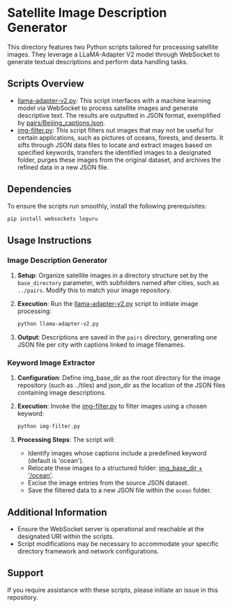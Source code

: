 # Satellite Image Description Generator

This directory features two Python scripts tailored for processing satellite images. They leverage a LLaMA-Adapter V2 model through WebSocket to generate textual descriptions and perform data handling tasks.

## Scripts Overview

- [llama-adapter-v2.py](llama-adapter-v2.py): This script interfaces with a machine learning model via WebSocket to process satellite images and generate descriptive text. The results are outputted in JSON format, exemplified by [pairs/Beijing_captions.json](pairs/Beijing_captions.json).
- [img-filter.py](img-filter.py): This script filters out images that may not be useful for certain applications, such as pictures of oceans, forests, and deserts. It sifts through JSON data files to locate and extract images based on specified keywords, transfers the identified images to a designated folder, purges these images from the original dataset, and archives the refined data in a new JSON file.

## Dependencies

To ensure the scripts run smoothly, install the following prerequisites:

```bash
pip install websockets loguru
```

## Usage Instructions

### Image Description Generator

1. **Setup**: Organize satellite images in a directory structure set by the `base_directory` parameter, with subfolders named after cities, such as `../pairs`. Modify this to match your image repository.

2. **Execution**: Run the [llama-adapter-v2.py](llama-adapter-v2.py) script to initiate image processing:

    ```bash
    python llama-adapter-v2.py
    ```

3. **Output**: Descriptions are saved in the `pairs` directory, generating one JSON file per city with captions linked to image filenames.

### Keyword Image Extractor

1. **Configuration**: Define img_base_dir as the root directory for the image repository (such as ../tiles) and json_dir as the location of the JSON files containing image descriptions.


2. **Execution**: Invoke the [img-filter.py](img-filter.py) to filter images using a chosen keyword:

    ```bash
    python img-filter.py
    ```

3. **Processing Steps**: The script will:
    - Identify images whose captions include a predefined keyword (default is 'ocean').
    - Relocate these images to a structured folder: [img_base_dir + '/ocean'](pairs/ocean).
    - Excise the image entries from the source JSON dataset.
    - Save the filtered data to a new JSON file within the `ocean` folder.

## Additional Information

- Ensure the WebSocket server is operational and reachable at the designated URI within the scripts.
- Script modifications may be necessary to accommodate your specific directory framework and network configurations.

## Support

If you require assistance with these scripts, please initiate an issue in this repository.